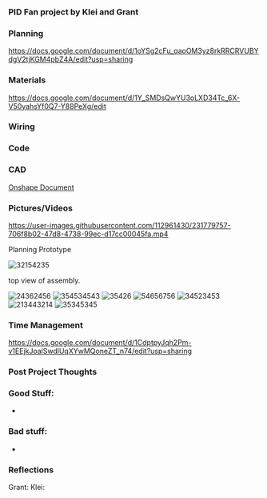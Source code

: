 ### PID Fan project by Klei and Grant

### Planning
https://docs.google.com/document/d/1oYSg2cFu_qaoOM3yz8rkRRCRVUBYdgV2tjKGM4pbZ4A/edit?usp=sharing
### Materials
https://docs.google.com/document/d/1Y_SMDsQwYU3oLXD34Tc_6X-V50yahsYf0Q7-Y88PeXg/edit

### Wiring 


### Code 


### CAD
[Onshape Document](https://cvilleschools.onshape.com/documents/092e602ab51989e7e18e86b6/w/c6d02d2cdaf8048d25fb16c3/e/22746867da17f6038a13b326?renderMode=0&uiState=643e9ce2e89fcc7e947cc6ef)

### Pictures/Videos
https://user-images.githubusercontent.com/112961430/231779757-706f8b02-47d8-4738-99ec-d17cc00045fa.mp4<figcaption>Planning Prototype</figcaption>

![32154235](https://github.com/kstanfo00/PID-Fan/assets/112961430/563bc7ef-f0c9-4ca3-a72f-964d4cf1aa75)<figcaption> top view of assembly. </figcaption>

![24362456](https://github.com/kstanfo00/PID-Fan/assets/112961430/0649dd9b-4c4a-4eec-ba7b-74a3451525b3)
![354534543](https://github.com/kstanfo00/PID-Fan/assets/112961430/cd2a930f-eb26-47d0-a640-378412e13580)
![35426](https://github.com/kstanfo00/PID-Fan/assets/112961430/35121c26-38b7-4ee5-aa1a-f88e48873b71)
![54656756](https://github.com/kstanfo00/PID-Fan/assets/112961430/494c07de-cd69-4354-a8e5-6118eb40165c)
![34523453](https://github.com/kstanfo00/PID-Fan/assets/112961430/9768dcac-2b4d-4245-8be5-9a1a8b8677e0)
![213443214](https://github.com/kstanfo00/PID-Fan/assets/112961430/df4ca34f-2e3d-41c5-8a2b-62106182cdd2)
![35345345](https://github.com/kstanfo00/PID-Fan/assets/112961430/d01be622-7d9f-46fa-a6db-65610657df61)


### Time Management
https://docs.google.com/document/d/1CdptpyJqh2Pm-v1EEjkJoalSwdlUqXYwMQoneZT_n74/edit?usp=sharing

### Post Project Thoughts

### Good Stuff:
-

### Bad stuff:
-

### Reflections
Grant:
Klei:
